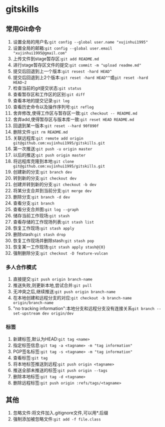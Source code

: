 # gitskills
## 常用Git命令

1. 设置全局的用户名:`git config --global user.name "xujinhui1995"`
2. 设置全局的邮箱:`git config --global user.email "xujinhui1995@gmail.com"`
3. 上传文件到stage暂存区:`git add README.md`
4. 进行stage暂存区文件的提交:`git commit -m "upload readme.md"`
5. 提交后回退到上一个版本:`git resest -hard HEAD^`
6. 提交后回退到上2个版本:`git reset -hard HEAD^^`或`git reset -hard HEAD~2`
7. 检查当前的git提交状态:`git status`
8. 查看暂存区和工作区的区别:`git diff`
9. 查看本地的提交记录:`git log`
10. 查看历史命令以及操作序列号:`git reflog`
11. 舍弃修改,使得工作区与暂存区一致:`git checkout -- README.md`
12. 舍弃add,使得暂存区与版本库一致:`git reset HEAD README.md`
13. 回退到某一版本:`git reset --hard 90f890f`
14. 删除文件:`git rm README.md`
15. 关联远程库:`git remote add origin git@github.com:xujinhui1995/gitskills.git`
16. 第一次推送:`git push -u origin master`
17. 以后的推送:`git push origin master`
18. 将远程库克隆到本地:`git clone git@github.com:xujinhui1995/gitskills.git`
19. 创建新的分支:`git branch dev`
20. 转到新的分支:`git checkout dev`
21. 创建并转到新的分支:`git checkout -b dev`
22. 将某分支合并到当前分支:`git merge dev`
23. 删除分支:`git branch -d dev`
24. 查看分支:`git branch`
25. 查看分支合并图:`git log --graph`
26. 储存当前工作现场:`git stash`
27. 查看存储的工作现场列表:`git stash list`
28. 恢复工作现场:`git stash apply	`
29. 删除stash:`git stash drop`
30. 恢复工作现场并删除stash:`git stash pop`
31. 恢复某一工作现场:`git stash apply stash@{0}`
32. 强制删除分支:`git checkout -D feature-vulcan`

### 多人合作模式
1. 直接提交:`git push origin branch-name`
2. 推送失败,则更新本地,尝试合并:`git pull`
3. 无冲突之后,继续推送:`git push origin branch-name`
4. 在本地创建和远程分支的对应:`git checkout -b branch-name origin/branch-name`
5. "no tracking information":本地分支和远程分支没有连接关系`git branch --set-upstream dev origin/dev`

### 标签
1. 新建标签,默认为HEAD:`git tag <name>`
2. 指定标签信息:`git tag -a <tagname> -m "tag information"`
3. PGP签名标签:`git tag -s <tagname> -m "tag information"`
4. 查看标签:`git tag`
5. 将本地标签推送到远程:`git push origin <tagname>`
6. 推送全部未推送的标签:`git push origin --tags`
7. 删除本地标签:`git tag -d <tagname>`
8. 删除远程标签:`git push origin :refs/tags/<tagname>`

## 其他
1. 忽略文件:将文件加入.gitignore文件,可以用*.后缀
2. 强制添加被忽略文件:`git add -f file.class` 